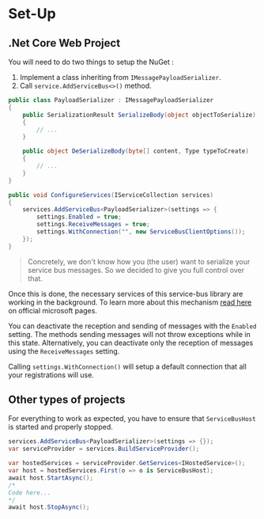 # Set-Up

## .Net Core Web Project
You will need to do two things to setup the NuGet :
1. Implement a class inheriting from `IMessagePayloadSerializer`.
2. Call `service.AddServiceBus<>()` method.

```csharp
public class PayloadSerializer : IMessagePayloadSerializer
{
    public SerializationResult SerializeBody(object objectToSerialize)
    {
        // ...
    }

    public object DeSerializeBody(byte[] content, Type typeToCreate)
    {
        // ...
    }
}

public void ConfigureServices(IServiceCollection services)
{
    services.AddServiceBus<PayloadSerializer>(settings => {
        settings.Enabled = true;
        settings.ReceiveMessages = true;
        settings.WithConnection("", new ServiceBusClientOptions());
    });
}
```

> Concretely, we don't know how you (the user) want to serialize your service bus messages.
> So we decided to give you full control over that.

Once this is done, the necessary services of this service-bus library are working in the background.
To learn more about this mechanism [read here](https://docs.microsoft.com/en-us/dotnet/architecture/microservices/multi-container-microservice-net-applications/background-tasks-with-ihostedservice)
on official microsoft pages.

You can deactivate the reception and sending of messages with the `Enabled` setting. The methods sending messages will not throw exceptions while in this state.
Alternatively, you can deactivate only the reception of messages using the `ReceiveMessages` setting.

Calling `settings.WithConnection()` will setup a default connection that all your registrations will use.

## Other types of projects

For everything to work as expected, you have to ensure that `ServiceBusHost` is started and properly stopped.

```csharp
services.AddServiceBus<PayloadSerializer>(settings => {});
var serviceProvider = services.BuildServiceProvider();

var hostedServices = serviceProvider.GetServices<IHostedService>();
var host = hostedServices.First(o => o is ServiceBusHost);
await host.StartAsync();
/*
Code here...
*/
await host.StopAsync();
```
